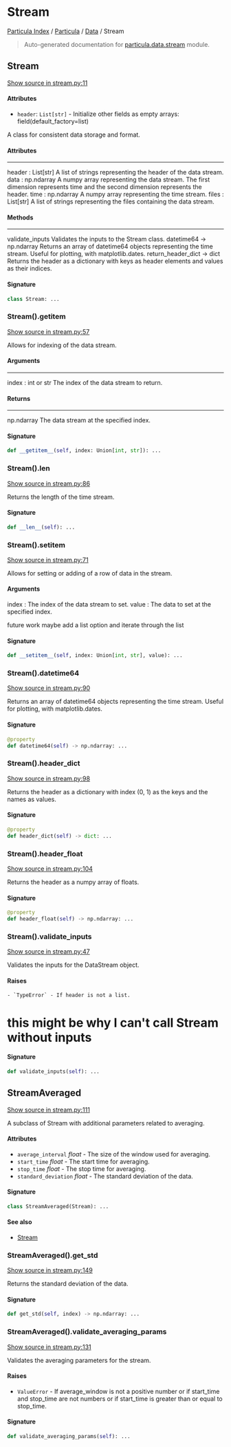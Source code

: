 # Stream

[Particula Index](../../README.md#particula-index) / [Particula](../index.md#particula) / [Data](./index.md#data) / Stream

> Auto-generated documentation for [particula.data.stream](../../../../particula/data/stream.py) module.

## Stream

[Show source in stream.py:11](../../../../particula/data/stream.py#L11)

#### Attributes

- `header`: `List[str]` - Initialize other fields as empty arrays: field(default_factory=list)


A class for consistent data storage and format.

#### Attributes

---------
header : List[str]
    A list of strings representing the header of the data stream.
data : np.ndarray
    A numpy array representing the data stream. The first dimension
    represents time and the second dimension represents the header.
time : np.ndarray
    A numpy array representing the time stream.
files : List[str]
    A list of strings representing the files containing the data stream.

#### Methods

-------
validate_inputs
    Validates the inputs to the Stream class.
datetime64 -> np.ndarray
    Returns an array of datetime64 objects representing the time stream.
    Useful for plotting, with matplotlib.dates.
return_header_dict -> dict
    Returns the header as a dictionary with keys as header elements and
    values as their indices.

#### Signature

```python
class Stream: ...
```

### Stream().__getitem__

[Show source in stream.py:57](../../../../particula/data/stream.py#L57)

Allows for indexing of the data stream.

#### Arguments

----------
index : int or str
    The index of the data stream to return.

#### Returns

-------
np.ndarray
    The data stream at the specified index.

#### Signature

```python
def __getitem__(self, index: Union[int, str]): ...
```

### Stream().__len__

[Show source in stream.py:86](../../../../particula/data/stream.py#L86)

Returns the length of the time stream.

#### Signature

```python
def __len__(self): ...
```

### Stream().__setitem__

[Show source in stream.py:71](../../../../particula/data/stream.py#L71)

Allows for setting or adding of a row of data in the stream.

#### Arguments

index : The index of the data stream to set.
value : The data to set at the specified index.

future work maybe add a list option and iterate through the list

#### Signature

```python
def __setitem__(self, index: Union[int, str], value): ...
```

### Stream().datetime64

[Show source in stream.py:90](../../../../particula/data/stream.py#L90)

Returns an array of datetime64 objects representing the time stream.
Useful for plotting, with matplotlib.dates.

#### Signature

```python
@property
def datetime64(self) -> np.ndarray: ...
```

### Stream().header_dict

[Show source in stream.py:98](../../../../particula/data/stream.py#L98)

Returns the header as a dictionary with index (0, 1) as the keys
and the names as values.

#### Signature

```python
@property
def header_dict(self) -> dict: ...
```

### Stream().header_float

[Show source in stream.py:104](../../../../particula/data/stream.py#L104)

Returns the header as a numpy array of floats.

#### Signature

```python
@property
def header_float(self) -> np.ndarray: ...
```

### Stream().validate_inputs

[Show source in stream.py:47](../../../../particula/data/stream.py#L47)

Validates the inputs for the DataStream object.

#### Raises

    - `TypeError` - If header is not a list.
# this might be why I can't call Stream without inputs

#### Signature

```python
def validate_inputs(self): ...
```



## StreamAveraged

[Show source in stream.py:111](../../../../particula/data/stream.py#L111)

A subclass of Stream with additional parameters related to averaging.

#### Attributes

- `average_interval` *float* - The size of the window used for averaging.
- `start_time` *float* - The start time for averaging.
- `stop_time` *float* - The stop time for averaging.
- `standard_deviation` *float* - The standard deviation of the data.

#### Signature

```python
class StreamAveraged(Stream): ...
```

#### See also

- [Stream](#stream)

### StreamAveraged().get_std

[Show source in stream.py:149](../../../../particula/data/stream.py#L149)

Returns the standard deviation of the data.

#### Signature

```python
def get_std(self, index) -> np.ndarray: ...
```

### StreamAveraged().validate_averaging_params

[Show source in stream.py:131](../../../../particula/data/stream.py#L131)

Validates the averaging parameters for the stream.

#### Raises

- `ValueError` - If average_window is not a positive number or if
start_time and stop_time are not numbers or if start_time is
greater than or equal to stop_time.

#### Signature

```python
def validate_averaging_params(self): ...
```
